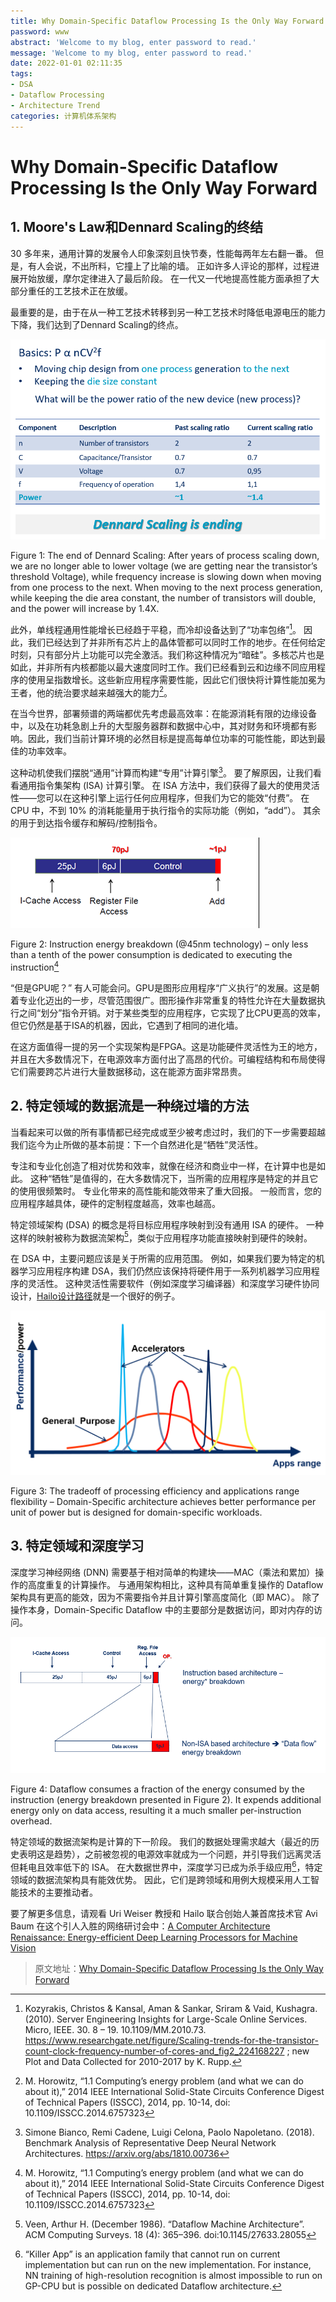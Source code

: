 ```yaml
---
title: Why Domain-Specific Dataflow Processing Is the Only Way Forward
password: www
abstract: 'Welcome to my blog, enter password to read.'
message: 'Welcome to my blog, enter password to read.'
date: 2022-01-01 02:11:35
tags:
- DSA
- Dataflow Processing
- Architecture Trend
categories: 计算机体系架构
---
```


# Why Domain-Specific Dataflow Processing Is the Only Way Forward


## 1. Moore's Law和Dennard Scaling的终结

30 多年来，通用计算的发展令人印象深刻且快节奏，性能每两年左右翻一番。 但是，有人会说，不出所料，它撞上了比喻的墙。 正如许多人评论的那样，过程进展开始放缓，摩尔定律进入了最后阶段。 在一代又一代地提高性能方面承担了大部分重任的工艺技术正在放缓。

最重要的是，由于在从一种工艺技术转移到另一种工艺技术时降低电源电压的能力下降，我们达到了Dennard Scaling的终点。

![](./Why-Domain-Specific-Dataflow-Processing-Is-the-Only-Way-Forward/2022-01-01-02-15-46.png)

Figure 1: The end of Dennard Scaling: After years of process scaling down, we are no longer able to lower voltage (we are getting near the transistor’s threshold Voltage), while frequency increase is slowing down when moving from one process to the next. When moving to the next process generation, while keeping the die area constant, the number of transistors will double, and the power will increase by 1.4X. 

此外，单线程通用性能增长已经趋于平稳，而冷却设备达到了“功率包络”[^1]。 因此，我们已经达到了并非所有芯片上的晶体管都可以同时工作的地步。在任何给定时刻，只有部分片上功能可以完全激活。我们称这种情况为“暗硅”。多核芯片也是如此，并非所有内核都能以最大速度同时工作。我们已经看到云和边缘不同应用程序的使用呈指数增长。这些新应用程序需要性能，因此它们很快将计算性能加冕为王者，他的统治要求越来越强大的能力[^2]。

在当今世界，部署频谱的两端都优先考虑最高效率：在能源消耗有限的边缘设备中，以及在功耗急剧上升的大型服务器群和数据中心中，其对财务和环境都有影响。因此，我们当前计算环境的必然目标是提高每单位功率的可能性能，即达到最佳的功率效率。

这种动机使我们摆脱“通用”计算而构建“专用”计算引擎[^3]。 要了解原因，让我们看看通用指令集架构 (ISA) 计算引擎。 在 ISA 方法中，我们获得了最大的使用灵活性——您可以在这种引擎上运行任何应用程序，但我们为它的能效“付费”。 在 CPU 中，不到 10% 的消耗能量用于执行指令的实际功能（例如，“add”）。 其余的用于到达指令缓存和解码/控制指令。

![](./Why-Domain-Specific-Dataflow-Processing-Is-the-Only-Way-Forward/2022-01-01-02-27-30.png)

Figure 2: Instruction energy breakdown (@45nm technology) – only less than a tenth of the power consumption is dedicated to executing the instruction[^2]

“但是GPU呢？” 有人可能会问。GPU是图形应用程序“广义执行”的发展。这是朝着专业化迈出的一步，尽管范围很广。图形操作非常重复的特性允许在大量数据执行之间“划分”指令开销。对于某些类型的应用程序，它实现了比CPU更高的效率，但它仍然是基于ISA的机器，因此，它遇到了相同的进化墙。

在这方面值得一提的另一个实现架构是FPGA。这是功能硬件灵活性为王的地方，并且在大多数情况下，在电源效率方面付出了高昂的代价。可编程结构和布局使得它们需要跨芯片进行大量数据移动，这在能源方面非常昂贵。

## 2. 特定领域的数据流是一种绕过墙的方法

当看起来可以做的所有事情都已经完成或至少被考虑过时，我们的下一步需要超越我们迄今为止所做的基本前提：下一个自然进化是“牺牲”灵活性。

专注和专业化创造了相对优势和效率，就像在经济和商业中一样，在计算中也是如此。 这种“牺牲”是值得的，在大多数情况下，当所需的应用程序是特定的并且它的使用很频繁时。 专业化带来的高性能和能效带来了重大回报。 一般而言，您的应用程序越具体，硬件的定制程度越高，效率也越高。

特定领域架构 (DSA) 的概念是将目标应用程序映射到没有通用 ISA 的硬件。 一种这样的映射被称为数据流架构[^4]，类似于应用程序功能直接映射到硬件的映射。

在 DSA 中，主要问题应该是关于所需的应用范围。 例如，如果我们要为特定的机器学习应用程序构建 DSA，我们仍然应该保持将硬件用于一系列机器学习应用程序的灵活性。 这种灵活性需要软件（例如深度学习编译器）和深度学习硬件协同设计，[Hailo设计路径](https://hailo.ai/technology/)就是一个很好的例子。

![](./Why-Domain-Specific-Dataflow-Processing-Is-the-Only-Way-Forward/2022-01-01-02-33-32.png)

Figure 3: The tradeoff of processing efficiency and applications range flexibility – Domain-Specific architecture achieves better performance per unit of power but is designed for domain-specific workloads. 

## 3. 特定领域和深度学习

深度学习神经网络 (DNN) 需要基于相对简单的构建块——MAC（乘法和累加）操作的高度重复的计算操作。 与通用架构相比，这种具有简单重复操作的 Dataflow 架构具有更高的能效，因为不需要指令并且计算引擎高度简化（即 MAC）。 除了操作本身，Domain-Specific Dataflow 中的主要部分是数据访问，即对内存的访问。

![](./Why-Domain-Specific-Dataflow-Processing-Is-the-Only-Way-Forward/2022-01-01-02-34-52.png)

Figure 4: Dataflow consumes a fraction of the energy consumed by the instruction (energy breakdown presented in Figure 2). It expends additional energy only on data access, resulting it a much smaller per-instruction overhead. 

特定领域的数据流架构是计算的下一阶段。 我们的数据处理需求越大（最近的历史表明这是趋势），之前被忽视的电源效率就成为一个问题，并引导我们远离灵活但耗电且效率低下的 ISA。 在大数据世界中，深度学习已成为杀手级应用[^5]，特定领域的数据流架构具有能效优势。 因此，它们是跨领域和用例大规模采用人工智能技术的主要推动者。

要了解更多信息，请观看 Uri Weiser 教授和 Hailo 联合创始人兼首席技术官 Avi Baum 在这个引人入胜的网络研讨会中：[A Computer Architecture Renaissance: Energy-efficient Deep Learning Processors for Machine Vision](https://register.gotowebinar.com/register/3860448400143025666?source=Hailo+website&__hstc=198290672.b52a8653ec6062fe2b4a777c555598e3.1615993153960.1617890964826.1618122728859.8&__hssc=198290672.1.1618122728859&__hsfp=1640172291&hsCtaTracking=0cec0928-a95e-4099-8218-6872e28ff851%7C2ca76283-6a62-46de-9730-9e0e62e95e79)




[^1]: Kozyrakis, Christos & Kansal, Aman & Sankar, Sriram & Vaid, Kushagra. (2010). Server Engineering Insights for Large-Scale Online Services. Micro, IEEE. 30. 8 – 19. 10.1109/MM.2010.73. https://www.researchgate.net/figure/Scaling-trends-for-the-transistor-count-clock-frequency-number-of-cores-and_fig2_224168227 ; new Plot and Data Collected for 2010-2017 by K. Rupp. 
[^2]: M. Horowitz, “1.1 Computing’s energy problem (and what we can do about it),” 2014 IEEE International Solid-State Circuits Conference Digest of Technical Papers (ISSCC), 2014, pp. 10-14, doi: 10.1109/ISSCC.2014.6757323 
[^3]: Simone Bianco, Remi Cadene, Luigi Celona, Paolo Napoletano. (2018). Benchmark Analysis of Representative Deep Neural Network Architectures. https://arxiv.org/abs/1810.00736  
[^4]: Veen, Arthur H. (December 1986). “Dataflow Machine Architecture”. ACM Computing Surveys. 18 (4): 365–396. doi:10.1145/27633.28055 
[^5]: “Killer App” is an application family that cannot run on current implementation but can run on the new implementation. For instance, NN training of high-resolution recognition is almost impossible to run on GP-CPU but is possible on dedicated Dataflow architecture. 

> 原文地址：[Why Domain-Specific Dataflow Processing Is the Only Way Forward](https://hailo.ai/blog/why-domain-specific-dataflow-processing-is-the-only-way-forward/)